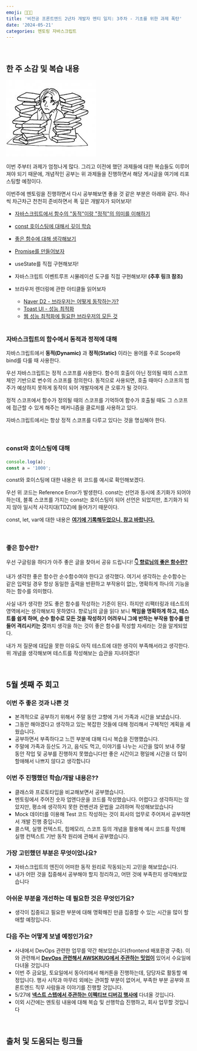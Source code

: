 ```yaml
---
emoji: 🧑🏻‍🏫
title: '비전공 프론트엔드 2년차 개발자 멘티 일지: 3주차 - 기초를 위한 과제 폭탄'
date: '2024-05-21'
categories: 멘토링 자바스크립트
---
```


<br>

## 한 주 소감 및 복습 내용

![1.jpeg](1.jpeg)

이번 주부터 과제가 엄청나게 많다. 그리고 이전에 했던 과제들에 대한 복습들도 이루어져야 되기 때문에, 개념적인 공부는 위 과제들을 진행하면서 해당 게시글을 여기에 리포스팅할 예정이다.

이번주에 멘토링을 진행하면서 다시 공부해보면 좋을 것 같은 부분은 아래와 같다. 하나씩 차근차근 천천히 준비하면서 폭 깊은 개발자가 되어보자!

- [자바스크립트에서 함수의 "동적"이랑 "정적"의 의미를 이해하기](#자바스크립트의-함수에서-동적과-정적에-대해)
- [const 호이스팅에 대해서 깊이 학습](#const와-호이스팅에-대해)
- [좋은 함수에 대해 생각해보기](#좋은-함수란)
- [Promise를 만들어보자](https://hooninedev.com/240525/)
- useState를 직접 구현해보자!
- 자바스크립트 이벤트루프 시뮬레이션 도구를 직접 구현해보자! **(추후 링크 참조)**
- 브라우저 렌더링에 관한 아티클들 읽어보자

  - [Naver D2 - 브라우저는 어떻게 동작하는가?](https://d2.naver.com/helloworld/59361)
  - [Toast UI - 성능 최적화](https://ui.toast.com/fe-guide/ko_PERFORMANCE)
  - [웹 성능 최적화에 필요한 브라우저의 모든 것](https://www.slideshare.net/deview/125-119068291)

  <br>

### 자바스크립트의 함수에서 동적과 정적에 대해

자바스크립트에서 **동적(Dynamic)** 과 **정적(Static)** 이라는 용어를 주로 Scope와 bind를 다룰 때 사용한다.

우선 자바스크립트는 정적 스코프를 사용한다. 함수의 호출이 아닌 정의될 때의 스코프 체인 기반으로 변수의 스코프를 정의한다. 동적으로 사용되면, 호출 때마다 스코프의 범주가 예상하지 못하게 동작이 되어 개발자에게 큰 오류가 될 것이다.

정적 스코프에서 함수가 정의될 때의 스코프를 기억하여 함수가 호출될 때도 그 스코프에 접근할 수 있게 해주는 메커니즘을 클로저를 사용하고 있다.

자바스크립트에서는 항상 정적 스코프를 다루고 있다는 것을 명심해야 한다.

<br>

### const와 호이스팅에 대해

```javascript
console.log(a);
const a = '1000';
```

const와 호이스팅에 대한 내용은 위 코드를 예시로 확인해보겠다.

우선 위 코드는 Reference Error가 발생한다. const는 선언과 동시에 초기화가 되어야 하는데, 블록 스코프를 가지는 const는 호이스팅이 되어 선언은 되었지만, 초기화가 되지 않아 일시적 사각지대(TDZ)에 들어가기 때문이다.

const, let, var에 대한 내용은 **[여기에 기록해두었으니, 참고 바랍니다.](https://hooninedev.com/240516/#const-let-var%EC%9D%98-%ED%98%B8%EC%9D%B4%EC%8A%A4%ED%8C%85%EC%97%90%EC%84%9C-%EC%B0%A8%EC%9D%B4%EC%A0%90)**

<br>

### 좋은 함수란?

우선 구글링을 하다가 아주 좋은 글을 찾아서 공유 드립니다! **[👇 향로님의 좋은 함수란?](https://jojoldu.tistory.com/697)**

내가 생각한 좋은 함수란 순수함수여야 한다고 생각했다. 여기서 생각하는 순수함수는 같은 입력일 경우 항상 동일한 출력을 반환하고 부작용이 없는, 명확하게 하나의 기능을 하는 함수를 의미했다.

사실 내가 생각한 것도 좋은 함수를 작성하는 기준이 된다. 하지만 리팩터링과 테스트의 영역에서는 생각해보지 못하였다. 향로님의 글을 읽다 보니 **책임을 명확하게 하고, 테스트를 쉽게 하며, 순수 함수로 모든 것을 작성하기 어려우니 그에 반하는 부작용 함수를 만들어 격리시키는 것**까지 생각을 하는 것이 좋은 함수를 작성할 자세라는 것을 알게되었다.

내가 저 질문에 대답을 못한 이유도 아직 테스트에 대한 생각이 부족해서라고 생각한다. 위 개념을 생각해보며 테스트를 작성해보는 습관을 지녀야겠다!

<br>

## 5월 셋째 주 회고

### 이번 주 좋은 것과 나쁜 것

- 본격적으로 공부하기 위해서 주말 동안 고향에 가서 가족과 시간을 보냈습니다.
- 그동안 해야겠다고 생각하고 있는 복잡한 것들에 대해 정리해서 구체적인 계획을 세웠습니다.
- 공부하면서 부족하다고 느낀 부분에 대해 다시 복습을 진행했습니다.
- 주말에 가족과 등산도 가고, 음식도 먹고, 이야기를 나누는 시간을 많이 보내 주말 동안 작업 및 공부를 진행하지 못했습니다만 좋은 시간이고 평일에 시간을 더 많이 할애해서 나쁘지 않다고 생각합니다

### 이번 주 진행했던 학습/개발 내용은??

- 클래스와 프로토타입을 비교해보면서 공부했습니다.
- 멘토링에서 주어진 숫자 업앤다운을 코드를 작성했습니다. 어렵다고 생각하지는 않았지만, 평소에 생각하지 못한 컨벤션과 문법을 고려하며 작성해보았습니다
- Mock 데이터를 이용해 Test 코드 작성하는 것이 회사의 업무로 주어져서 공부하면서 개발 진행 중입니다.
- 콜스택, 실행 컨텍스트, 힙메모리, 스코프 등의 개념을 활용해 예시 코드를 작성해 실행 컨텍스트 기반 동작 원리에 관해서 공부했습니다.

### 가장 고민했던 부분은 무엇이었나요?

- 자바스크립트의 엔진이 어떠한 동작 원리로 작동되는지 고민을 해보았습니다.
- 내가 어떤 것을 집중해서 공부해야 할지 정리하고, 어떤 것에 부족한지 생각해보았습니다

### 아쉬운 부분을 개선하는 데 필요한 것은 무엇인가요?

- 생각이 집중되고 필요한 부분에 대해 명확해진 만큼 집중할 수 있는 시간을 많이 할애할 예정입니다.

### 다음 주는 어떻게 보낼 예정인가요?

- 사내에서 DevOps 관련한 업무를 약간 해보았습니다(frontend 배포환경 구축). 이와 관련해서 **[DevOps 관련해서 AWSKRUG에서 주관하는 밋업이](https://www.meetup.com/awskrug/events/301011378/)** 있어서 수요일에 다녀올 것입니다
- 이번 주 금요일, 토요일에서 동아리에서 해커톤을 진행하는데, 담당자로 활동할 예정입니다. 행사 시작과 마무리 외에는 관여할 부분이 없어서, 부족한 부분 공부와 프론트엔드 직무 사람들과 이야기를 진행할 것입니다.
- 5/27에 **[넥스트 스텝에서 주관하는 이펙티브 디버깅 행사에](https://edu.nextstep.camp/c/vSrYViaQ)** 다녀올 것입니다.
- 이외 시간에는 멘토링 내용에 대해 복습 및 선행학습 진행하고, 회사 업무할 것입니다

<br>

## 출처 및 도움되는 링크들

```toc

```
